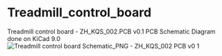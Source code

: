 # Treadmill_control_board
Treadmill control board - ZH_KQS_002.PCB v0.1
PCB Schematic Diagram done on KiCad 9.0 
![Treadmill control board Schematic_PNG - ZH_KQS_002 PCB v0 1](https://github.com/user-attachments/assets/346335b7-cd12-45b2-88d3-f4ece3699d0f)
